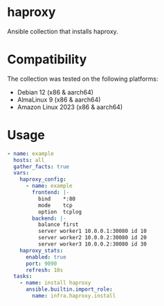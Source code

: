 # haproxy

Ansible collection that installs haproxy.

# Compatibility
The collection was tested on the following platforms:
- Debian 12 (x86 & aarch64)
- AlmaLinux 9 (x86 & aarch64)
- Amazon Linux 2023 (x86 & aarch64)

# Usage

```yaml
- name: example
  hosts: all
  gather_facts: true
  vars:
    haproxy_config:
      - name: example
        frontend: |-
          bind    *:80
          mode    tcp
          option  tcplog
        backend: |-
          balance first
          server worker1 10.0.0.1:30080 id 10
          server worker2 10.0.0.2:30080 id 20
          server worker3 10.0.0.2:30080 id 30
    haproxy_stats:
      enabled: true
      port: 9090
      refresh: 10s
  tasks:
    - name: install haproxy
      ansible.builtin.import_role:
        name: infra.haproxy.install
```
